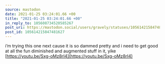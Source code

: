 ```yaml
---
source: mastodon
date: 2021-01-25 03:24:01.66 +00
title: "2021-01-25 03:24:01.66 +00"
in_reply_to: 105608734520585267
post_uri: https://mastodon.social/users/gravely/statuses/105614215847481627
post_id: 105614215847481627
---
```

i’m trying this one next cause it is so dammed pretty and i need to get good at all the fun diminished and augmented stuff in it, yike [https://youtu.be/Sxg-oMz8rI4](https://youtu.be/Sxg-oMz8rI4)


